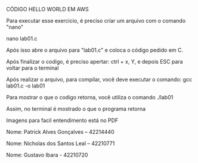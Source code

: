 CÓDIGO HELLO WORLD EM AWS

Para executar esse exercicio, é preciso criar um arquivo com o comando "nano"

nano lab01.c

Após isso abre o arquivo para "lab01.c" e coloca o código pedido em C.

Após finalizar o codigo, é preciso apertar: ctrl + x, Y, e depois ESC para voltar para o terminal

Após realizar o arquivo, para compilar, você deve executar o comando: gcc lab01.c -o lab01

Para mostrar o que o codigo retorna, você utiliza o comando ./lab01

Assim, no terminal é mostrado o que o programa retorna

Imagens para facil entendimento está no PDF

Nome: Patrick Alves Gonçalves – 42214440

Nome: Nicholas dos Santos Leal – 42210771

Nome: Gustavo Ibara - 42210720
